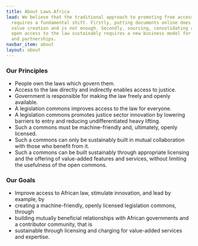 ```yaml
---
title: About Laws.Africa
lead: We believe that the traditional approach to promoting free access to the law
  requires a fundamental shift. Firstly, putting documents online does not enable
  value creation and is not enough. Secondly, sourcing, consolidating and providing
  open access to the law sustainably requires a new business model for collaboration
  and partnerships.
navbar_item: about
layout: about
---
```


### Our Principles

* People own the laws which govern them.
* Access to the law directly and indirectly enables access to justice.
* Government is responsible for making the law freely and openly available.
* A legislation commons improves access to the law for everyone.
* A legislation commons promotes justice sector innovation by lowering barriers to entry and reducing undifferentiated heavy lifting.
* Such a commons must be machine-friendly and, ultimately, openly licensed.
* Such a commons can only be sustainably built in mutual collaboration with those who benefit from it.
* Such a commons can be built sustainably through appropriate licensing and the offering of value-added features and services, without limiting the usefulness of the open commons.

### Our Goals

* Improve access to African law, stimulate innovation, and lead by example, by
* creating a machine-friendly, openly licensed legislation commons, through
* building mutually beneficial relationships with African governments and a contributor community, that is
* sustainable through licensing and charging for value-added services and expertise.
